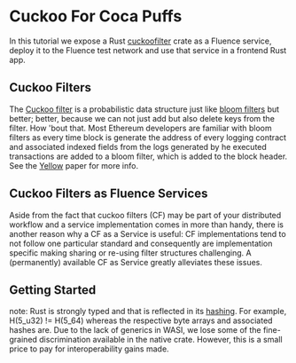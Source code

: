 # Cuckoo For Coca Puffs

In this tutorial we expose a Rust [cuckoofilter](https://crates.io/crates/cuckoofilter) crate as a Fluence service, deploy it to the Fluence test network and use that service in a frontend Rust app.

## Cuckoo Filters
The [Cuckoo filter](https://www.cs.cmu.edu/~dga/papers/cuckoo-conext2014.pdf) is a probabilistic data structure just like [bloom filters](https://en.wikipedia.org/wiki/Bloom_filter) but better; better, because we can not just add but also delete keys from the filter. How 'bout that. Most Ethereum developers are familiar with bloom filters as every time  block is generate the address of every logging contract and associated indexed fields from the logs generated by he executed transactions are added to a bloom filter, which is added to the block header. See the [Yellow](https://ethereum.github.io/yellowpaper/paper.pdf) paper for more info.


## Cuckoo Filters as Fluence Services
Aside from the fact that cuckoo filters (CF) may be part of your distributed workflow and a service implementation comes in more than handy, there is another reason why a CF as a Service is useful: CF implementations tend to not follow one particular standard and consequently are implementation specific making sharing or re-using filter structures challenging. A (permanently) available CF as Service greatly alleviates these issues.

## Getting Started
note: Rust is strongly typed and that is reflected in its [hashing](https://doc.rust-lang.org/std/hash/index.html). For example, H(5_u32) != H(5_64) whereas the respective byte arrays and associated hashes are. Due to the lack of generics in WASI, we lose some of the fine-grained discrimination available in the native crate. However, this is a small price to pay for interoperability gains made.